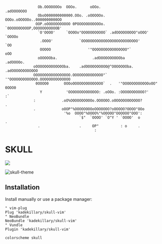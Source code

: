 ```            .o oOOOOOOOo                                            0OOOo
               Ob.OOOOOOOo  OOOo.      oOOo.                      .adOOOOOOO
               OboO000000000000.OOo. .oOOOOOo.    OOOo.oOOOOOo..0000000000OO
              OOP.oOOOOOOOOOOO 0POOOOOOOOOOOo.   `0OOOOOOOOOP,OOOOOOOOOOOB'
               `O'OOOO'     `OOOOo"OOOOOOOOOOO` .adOOOOOOOOO"oOOO'    `OOOOo
                .OOOO'            `OOOOOOOOOOOOOOOOOOOOOOOOOO'            `OO
                OOOOO                 '"OOOOOOOOOOOOOOOO"`                oOO
               oOOOOOba.                .adOOOOOOOOOOba               .adOOOOo.
             oOOOOOOOOOOOOOba.    .adOOOOOOOOOO@^OOOOOOOba.     .adOOOOOOOOOOOO
             OOOOOOOOOOOOOOOOO.OOOOOOOOOOOOOO"`  '"OOOOOOOOOOOOO.OOOOOOOOOOOOOO
              0OOOO0       OOOoOOOOOOOOOOOOOO`  .   '"OOOOOOOOOOOOoOO"     0OOO0
                Y           'OOOOOOOOOOOOOO: .oOOo. :OOOOOOOOOOO?'         :`
             :            .oO%OOOOOOOOOOo.OOOOOO.oOOOOOOOOOOOO?         .
             .            oOOP"%OOOOOOOOoOOOOOOO?oOOOOO?OOOO"OOo
                           '%o  OOOO"%OOOO%"%OOOOO"OOOOOO"OOO':
                                  `$"  `OOOO' `O"Y ' `OOOO'  o             .
               .                  .     OP"          : o     .
                                         :
```  

# SKULL  
![](https://img.shields.io/github/license/mashape/apistatus.svg)

![skull-theme](https://i.imgur.com/78kpS2D.png)  

## Installation

Install manually or use a package manager:

```viml
" vim-plug
Plug 'kadekillary/skull-vim'
" NeoBundle
NeoBundle 'kadekillary/skull-vim'
" Vundle
Plugin 'kadekillary/skull-vim'
```

```viml
colorscheme skull
```
